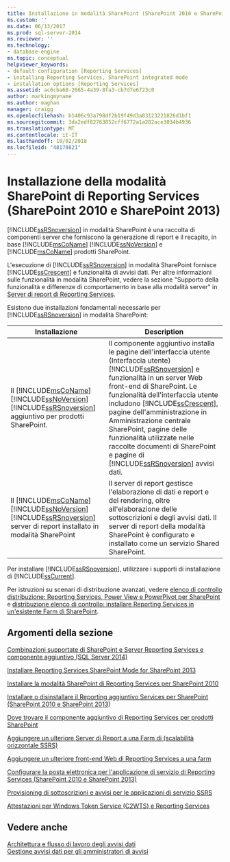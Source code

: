 ```yaml
---
title: Installazione in modalità SharePoint (SharePoint 2010 e SharePoint 2013) di Reporting Services | Microsoft Docs
ms.custom: ''
ms.date: 06/13/2017
ms.prod: sql-server-2014
ms.reviewer: ''
ms.technology:
- database-engine
ms.topic: conceptual
helpviewer_keywords:
- default configuration [Reporting Services]
- installing Reporting Services, SharePoint integrated mode
- installation options [Reporting Services]
ms.assetid: ac6cba68-2665-4a39-8fa3-cb7d7e6723c0
author: markingmyname
ms.author: maghan
manager: craigg
ms.openlocfilehash: b1406c93a798df2b19f49d3a83123221826d1bf1
ms.sourcegitcommit: 3da2edf82763852cff6772a1a282ace3034b4936
ms.translationtype: MT
ms.contentlocale: it-IT
ms.lasthandoff: 10/02/2018
ms.locfileid: "48170821"
---
```

# <a name="reporting-services-sharepoint-mode-installation-sharepoint-2010-and-sharepoint-2013"></a>Installazione della modalità SharePoint di Reporting Services (SharePoint 2010 e SharePoint 2013)
  [!INCLUDE[ssRSnoversion](../../includes/ssrsnoversion-md.md)] in modalità SharePoint è una raccolta di componenti server che forniscono la generazione di report e il recapito, in base [!INCLUDE[msCoName](../../includes/msconame-md.md)] [!INCLUDE[ssNoVersion](../../includes/ssnoversion-md.md)] e [!INCLUDE[msCoName](../../includes/msconame-md.md)] prodotti SharePoint.  
  
 L'esecuzione di [!INCLUDE[ssRSnoversion](../../includes/ssrsnoversion-md.md)] in modalità SharePoint fornisce [!INCLUDE[ssCrescent](../../includes/sscrescent-md.md)] e funzionalità di avvisi dati. Per altre informazioni sulle funzionalità in modalità SharePoint, vedere la sezione "Supporto della funzionalità e differenze di comportamento in base alla modalità server" in [Server di report di Reporting Services](../reporting-services-report-server.md).  
  
 Esistono due installazioni fondamentali necessarie per [!INCLUDE[ssRSnoversion](../../includes/ssrsnoversion-md.md)] in modalità SharePoint:  
  
|Installazione|Description|  
|------------------|-----------------|  
|Il [!INCLUDE[msCoName](../../includes/msconame-md.md)] [!INCLUDE[ssNoVersion](../../includes/ssnoversion-md.md)] [!INCLUDE[ssRSnoversion](../../includes/ssrsnoversion-md.md)] aggiuntivo per prodotti SharePoint.|Il componente aggiuntivo installa le pagine dell'interfaccia utente (Interfaccia utente) [!INCLUDE[ssRSnoversion](../../includes/ssrsnoversion-md.md)] e funzionalità in un server Web front-end di SharePoint. Le funzionalità dell'interfaccia utente includono [!INCLUDE[ssCrescent](../../includes/sscrescent-md.md)], pagine dell'amministrazione in Amministrazione centrale SharePoint, pagine delle funzionalità utilizzate nelle raccolte documenti di SharePoint e pagine di [!INCLUDE[ssRSnoversion](../../includes/ssrsnoversion-md.md)] avvisi dati.|  
|Il [!INCLUDE[msCoName](../../includes/msconame-md.md)] [!INCLUDE[ssNoVersion](../../includes/ssnoversion-md.md)] [!INCLUDE[ssRSnoversion](../../includes/ssrsnoversion-md.md)] server di report installato in modalità SharePoint|Il server di report gestisce l'elaborazione di dati e report e del rendering, oltre all'elaborazione delle sottoscrizioni e degli avvisi dati. Il server di report della modalità SharePoint è configurato e installato come un servizio Shared SharePoint.|  
  
 Per installare [!INCLUDE[ssRSnoversion](../../includes/ssrsnoversion-md.md)], utilizzare i supporti di installazione di [!INCLUDE[ssCurrent](../../includes/sscurrent-md.md)].  
  
 Per istruzioni su scenari di distribuzione avanzati, vedere [elenco di controllo distribuzione: Reporting Services, Power View e PowerPivot per SharePoint](../../sql-server/install/deployment-checklist-reporting-services-power-view-power-pivot-for-sharepoint.md) e [distribuzione elenco di controllo: installare Reporting Services in un'esistente Farm di SharePoint](../../sql-server/install/deployment-checklist-install-reporting-services-existing-sharepoint-farm.md).  
  
## <a name="in-this-section"></a>Argomenti della sezione  
 [Combinazioni supportate di SharePoint e Server Reporting Services e componente aggiuntivo &#40;SQL Server 2014&#41;](supported-combinations-of-sharepoint-and-reporting-services-server.md)  
  
 [Installare Reporting Services SharePoint Mode for SharePoint 2013](../../sql-server/install/install-reporting-services-sharepoint-mode-for-sharepoint-2013.md)  
  
 [Installare la modalità SharePoint di Reporting Services per SharePoint 2010](../../sql-server/install/install-reporting-services-sharepoint-mode-for-sharepoint-2010.md)  
  
 [Installare o disinstallare il Reporting aggiuntivo Services per SharePoint &#40;SharePoint 2010 e SharePoint 2013&#41;](install-or-uninstall-the-reporting-services-add-in-for-sharepoint.md)  
  
 [Dove trovare il componente aggiuntivo di Reporting Services per prodotti SharePoint](where-to-find-the-reporting-services-add-in-for-sharepoint-products.md)  
  
 [Aggiungere un ulteriore Server di Report a una Farm di &#40;scalabilità orizzontale SSRS&#41;](add-an-additional-report-server-to-a-farm-ssrs-scale-out.md)  
  
 [Aggiungere un ulteriore front-end Web di Reporting Services a una farm](add-an-additional-reporting-services-web-front-end-to-a-farm.md)  
  
 [Configurare la posta elettronica per l'applicazione di servizio di Reporting Services &#40;SharePoint 2010 e SharePoint 2013&#41;](configure-e-mail-for-a-reporting-services-service-application.md)  
  
 [Provisioning di sottoscrizioni e avvisi per le applicazioni di servizio SSRS](provision-subscriptions-and-alerts-for-ssrs-service-applications.md)  
  
 [Attestazioni per Windows Token Service &#40;C2WTS&#41; e Reporting Services](../../sql-server/install/claims-to-windows-token-service-c2wts-and-reporting-services.md)  
  
## <a name="see-also"></a>Vedere anche  
 [Architettura e flusso di lavoro degli avvisi dati](../reporting-services-data-alerts.md#AlertingWF)   
 [Gestione avvisi dati per gli amministratori di avvisi](../data-alert-manager-for-alerting-administrators.md)  
  
  

